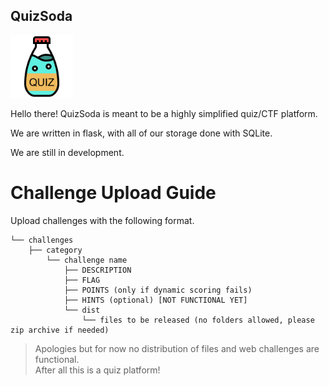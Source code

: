 ## QuizSoda

<img src='static/logo.png' width=100px>  

Hello there! QuizSoda is meant to be a highly simplified quiz/CTF platform.  

We are written in flask, with all of our storage done with SQLite.

We are still in development.

# Challenge Upload Guide

Upload challenges with the following format.

```
└── challenges
    ├── category
        └── challenge name
            ├── DESCRIPTION
            ├── FLAG
            ├── POINTS (only if dynamic scoring fails)
            ├── HINTS (optional) [NOT FUNCTIONAL YET]
            └── dist
                └── files to be released (no folders allowed, please zip archive if needed)
```

> Apologies but for now no distribution of files and web challenges are functional.  
> After all this is a quiz platform!